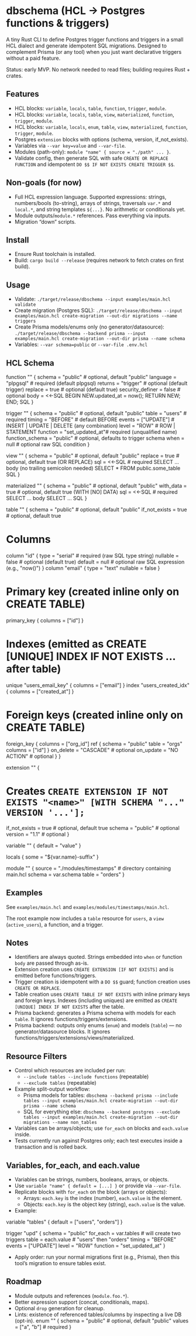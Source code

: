 # dbschema (HCL → Postgres functions & triggers)

A tiny Rust CLI to define Postgres trigger functions and triggers in a small HCL dialect and generate idempotent SQL migrations. Designed to complement Prisma (or any tool) when you just want declarative triggers without a paid feature.

Status: early MVP. No network needed to read files; building requires Rust + crates.

## Features

- HCL blocks: `variable`, `locals`, `table`, `function`, `trigger`, `module`.
- HCL blocks: `variable`, `locals`, `table`, `view`, `materialized`, `function`, `trigger`, `module`.
 - HCL blocks: `variable`, `locals`, `enum`, `table`, `view`, `materialized`, `function`, `trigger`, `module`.
- Postgres `extension` blocks with options (schema, version, if_not_exists).
- Variables via `--var key=value` and `--var-file`.
- Modules (path-only): `module "name" { source = "./path" ... }`.
- Validate config, then generate SQL with safe `CREATE OR REPLACE FUNCTION` and idempotent `DO $$ IF NOT EXISTS CREATE TRIGGER $$`.

## Non-goals (for now)

- Full HCL expression language. Supported expressions: strings, numbers/bools (to-string), arrays of strings, traversals `var.*` and `local.*`, and string templates `${...}`. No arithmetic or conditionals yet.
- Module outputs/`module.*` references. Pass everything via inputs.
- Migration “down” scripts.

## Install

- Ensure Rust toolchain is installed.
- Build: `cargo build --release` (requires network to fetch crates on first build).

## Usage

- Validate: `./target/release/dbschema --input examples/main.hcl validate`
- Create migration (Postgres SQL): `./target/release/dbschema --input examples/main.hcl create-migration --out-dir migrations --name triggers`
- Create Prisma models/enums only (no generator/datasource): `./target/release/dbschema --backend prisma --input examples/main.hcl create-migration --out-dir prisma --name schema`
- Variables: `--var schema=public` or `--var-file .env.hcl`

## HCL Schema

function "<name>" {
  schema   = "public"         # optional, default "public"
  language = "plpgsql"         # required (default plpgsql)
  returns  = "trigger"         # optional (default trigger)
  replace  = true               # optional (default true)
  security_definer = false      # optional
  body     = <<-SQL
    BEGIN
      NEW.updated_at = now();
      RETURN NEW;
    END;
  SQL
}

trigger "<name>" {
  schema     = "public"        # optional, default "public"
  table      = "users"         # required
  timing     = "BEFORE"        # default BEFORE
  events     = ["UPDATE"]      # INSERT | UPDATE | DELETE (any combination)
  level      = "ROW"           # ROW | STATEMENT
  function   = "set_updated_at"# required (unqualified name)
  function_schema = "public"   # optional, defaults to trigger schema
  when       = null             # optional raw SQL condition
}

view "<name>" {
  schema  = "public"     # optional, default "public"
  replace = true          # optional, default true (OR REPLACE)
  sql     = <<-SQL        # required SELECT ... body (no trailing semicolon needed)
    SELECT * FROM public.some_table
  SQL
}

materialized "<name>" {
  schema    = "public"   # optional, default "public"
  with_data = true        # optional, default true (WITH [NO] DATA)
  sql       = <<-SQL      # required SELECT ... body
    SELECT ...
  SQL
}

table "<name>" {
  schema        = "public"      # optional, default "public"
  if_not_exists = true          # optional, default true

  # Columns
  column "id" {
    type     = "serial"         # required (raw SQL type string)
    nullable = false            # optional (default true)
    default  = null             # optional raw SQL expression (e.g., "now()")
  }
  column "email" { type = "text" nullable = false }

  # Primary key (created inline only on CREATE TABLE)
  primary_key { columns = ["id"] }

  # Indexes (emitted as CREATE [UNIQUE] INDEX IF NOT EXISTS ... after table)
  unique "users_email_key" { columns = ["email"] }
  index  "users_created_idx" { columns = ["created_at"] }

  # Foreign keys (created inline only on CREATE TABLE)
  foreign_key {
    columns = ["org_id"]
    ref { schema = "public" table = "orgs" columns = ["id"] }
    on_delete = "CASCADE"      # optional
    on_update = "NO ACTION"    # optional
  }
}

extension "<name>" {
  # Creates `CREATE EXTENSION IF NOT EXISTS "<name>" [WITH SCHEMA "..." VERSION '...'];`
  if_not_exists = true     # optional, default true
  schema        = "public" # optional
  version       = "1.1"    # optional
}

variable "<name>" { default = "value" }

locals { some = "${var.name}-suffix" }

module "<name>" {
  source = "./modules/timestamps"  # directory containing main.hcl
  schema = var.schema
  table  = "orders"
}

## Examples

See `examples/main.hcl` and `examples/modules/timestamps/main.hcl`.

The root example now includes a `table` resource for `users`, a `view` (`active_users`), a function, and a trigger.

## Notes

- Identifiers are always quoted. Strings embedded into `when` or function `body` are passed through as-is.
- Extension creation uses `CREATE EXTENSION [IF NOT EXISTS]` and is emitted before functions/triggers.
- Trigger creation is idempotent with a `DO $$` guard; function creation uses `CREATE OR REPLACE`.
- Table creation uses `CREATE TABLE IF NOT EXISTS` with inline primary keys and foreign keys. Indexes (including uniques) are emitted as `CREATE [UNIQUE] INDEX IF NOT EXISTS` after the table.
- Prisma backend: generates a Prisma schema with models for each `table`. It ignores functions/triggers/extensions.
- Prisma backend: outputs only enums (`enum`) and models (`table`) — no generator/datasource blocks. It ignores functions/triggers/extensions/views/materialized.

## Resource Filters

- Control which resources are included per run:
  - `--include tables --include functions` (repeatable)
  - `--exclude tables` (repeatable)
- Example split-output workflow:
  - Prisma models for tables: `dbschema --backend prisma --include tables --input examples/main.hcl create-migration --out-dir prisma --name schema`
  - SQL for everything else: `dbschema --backend postgres --exclude tables --input examples/main.hcl create-migration --out-dir migrations --name non_tables`
- Variables can be arrays/objects; use `for_each` on blocks and `each.value` inside.
- Tests currently run against Postgres only; each test executes inside a transaction and is rolled back.

## Variables, for_each, and each.value

- Variables can be strings, numbers, booleans, arrays, or objects.
- Use `variable "name" { default = [...] }` or provide via `--var-file`.
- Replicate blocks with `for_each` on the block (arrays or objects):
  - Arrays: `each.key` is the index (number), `each.value` is the element.
  - Objects: `each.key` is the object key (string), `each.value` is the value.
- Example:

variable "tables" { default = ["users", "orders"] }

trigger "upd" {
  schema   = "public"
  for_each = var.tables       # will create two triggers
  table    = each.value       # "users" then "orders"
  timing   = "BEFORE"
  events   = ["UPDATE"]
  level    = "ROW"
  function = "set_updated_at"
}
- Apply order: run your normal migrations first (e.g., Prisma), then this tool’s migration to ensure tables exist.

## Roadmap

- Module outputs and references (`module.foo.*`).
- Better expression support (concat, conditionals, maps).
- Optional `drop` generation for cleanup.
- Lints: existence of referenced tables/columns by inspecting a live DB (opt-in).
enum "<name>" {
  schema = "public"    # optional, default "public"
  values = ["a", "b"]  # required
}
